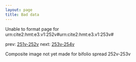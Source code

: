 ```yaml
---
layout: page
title: Bad data
---
```


Unable to format page for urn:cite2:hmt:e3.v1:252v#urn:cite2:hmt:e3.v1:253v#

prev: [251v-252v](../251v-252v/) next: [253v-254v](../253v-254v/)

Composite image not yet made for bifolio spread 252v-253v

